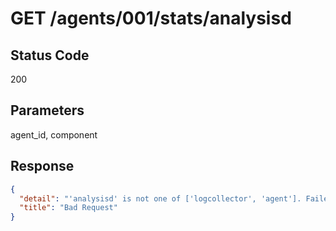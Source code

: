 # GET /agents/001/stats/analysisd

## Status Code
200

## Parameters
agent_id, component

## Response
```json
{
  "detail": "'analysisd' is not one of ['logcollector', 'agent']. Failed validating 'enum' in schema: {'enum': ['logcollector', 'agent'], 'type': 'string'}. On instance: 'analysisd'",
  "title": "Bad Request"
}
```
